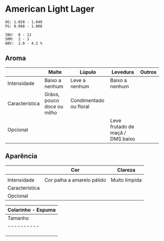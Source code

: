 # American Light Lager

```
OG: 1.028 - 1.040
FG: 0.998 - 1.008

IBU:  8 - 12
SRM:  2 - 3
ABV:  2.8 - 4.2 %
```

## Aroma

|               |Malte                      |Lúpulo                 |Levedura                          |Outros |
|---------------|---------------------------|-----------------------|----------------------------------|-------|
|Intensidade    |Baixo a nenhum             |Leve a nenhum          |Baixo a nenhum                    |       |
|Característica |Grãos, pouco doce ou milho |Condimentado ou floral |                                  |       |
|Opcional       |                           |                       | Leve frutado de maçã / DMS baixo |       |


## Aparência

|               |Cor                        |Clareza                |
|---------------|---------------------------|-----------------------|
|               |                           |                       |
|Intensidade    |Cor palha a amarelo pálido |Muito límpida          |
|Característica |                           |                       |
|Opcional       |                           |                       |

|Colarinho - Espuma                           |
|---------------------------------------------|
Tamanho    |Cor           |Persistência       |
|----------|--------------|-------------------|
|          |Branca        |Raramente persiste | 
|          |              |                   |
|          |              |                   |

